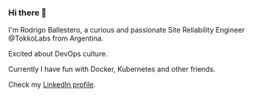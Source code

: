 ### Hi there 👋

I'm Rodrigo Ballestero, a curious and passionate Site Reliability Engineer @TokkoLabs from Argentina. 

Excited about DevOps culture.

Currently I have fun with Docker, Kubernetes and other friends.

Check my [LinkedIn profile](https://www.linkedin.com/in/ballesterorj/).

<!--
**rodrigojb/rodrigojb** is a ✨ _special_ ✨ repository because its `README.md` (this file) appears on your GitHub profile.

Here are some ideas to get you started:

- 🔭 I’m currently working on ...
- 🌱 I’m currently learning ...
- 👯 I’m looking to collaborate on ...
- 🤔 I’m looking for help with ...
- 💬 Ask me about ...
- 📫 How to reach me: ...
- 😄 Pronouns: ...
- ⚡ Fun fact: ...
-->
